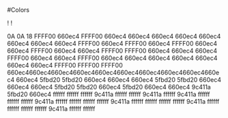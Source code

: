 #Colors

! [](../images/pixel-art-in-code.png)
! [](../images/original-pixel-art)

0A
0A
18
FFFF00
660ec4
FFFF00
660ec4
660ec4
660ec4
660ec4
660ec4
660ec4
660ec4
660ec4
FFFF00
660ec4
FFFF00
660ec4
FFFF00
660ec4
660ec4
FFFF00
660ec4
660ec4
FFFF00
FFFF00
660ec4
660ec4
660ec4
FFFF00
660ec4
660ec4
FFFF00
660ec4
660ec4
660ec4
660ec4
660ec4
660ec4
660ec4
FFFF00
FFFF00
FFFF00
660ec4660ec4660ec4660ec4660ec4660ec4660ec4660ec4660ec4660ec4
660ec4
5fbd20
5fbd20
660ec4
660ec4
660ec4
5fbd20
5fbd20
660ec4
660ec4
660ec4
5fbd20
5fbd20
660ec4
5fbd20
660ec4
660ec4
9c411a
5fbd20
660ec4
ffffff
ffffff
ffffff
9c411a
ffffff
ffffff
9c411a
ffffff
9c411a
ffffff
ffffff
ffffff
9c411a
ffffff
ffffff
ffffff
ffffff
9c411a
ffffff
ffffff
ffffff
ffffff
9c411a
ffffff
ffffff
ffffff
ffffff
9c411a
ffffff
ffffff
